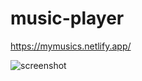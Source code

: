# music-player

https://mymusics.netlify.app/

![screenshot](https://user-images.githubusercontent.com/71316063/163007617-ed0d54b8-bafc-49f4-84b0-fefc8f1373c5.jpg)

